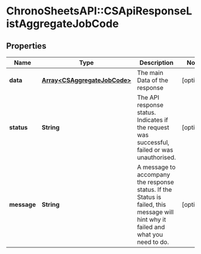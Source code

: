 # ChronoSheetsAPI::CSApiResponseListAggregateJobCode

## Properties
Name | Type | Description | Notes
------------ | ------------- | ------------- | -------------
**data** | [**Array&lt;CSAggregateJobCode&gt;**](CSAggregateJobCode.md) | The main Data of the response | [optional] 
**status** | **String** | The API response status. Indicates if the request was successful, failed or was unauthorised. | [optional] 
**message** | **String** | A message to accompany the response status.  If the Status is failed, this message will hint why it failed and what you need to do. | [optional] 


